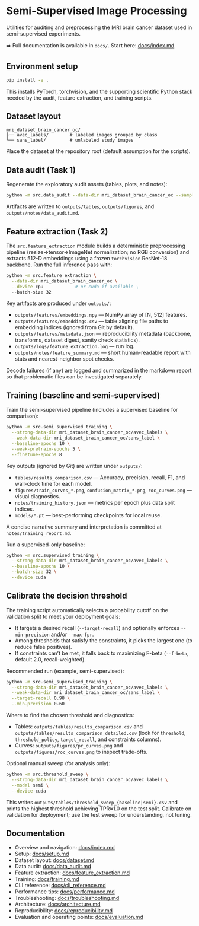 # Semi-Supervised Image Processing

Utilities for auditing and preprocessing the MRI brain cancer dataset used in
semi-supervised experiments.

➡️ Full documentation is available in `docs/`. Start here: [docs/index.md](docs/index.md)

## Environment setup

```bash
pip install -e .
```

This installs PyTorch, torchvision, and the supporting scientific Python stack
needed by the audit, feature extraction, and training scripts.

## Dataset layout

```
mri_dataset_brain_cancer_oc/
├── avec_labels/        # labeled images grouped by class
└── sans_label/         # unlabeled study images
```

Place the dataset at the repository root (default assumption for the scripts).

## Data audit (Task 1)

Regenerate the exploratory audit assets (tables, plots, and notes):

```bash
python -m src.data_audit --data-dir mri_dataset_brain_cancer_oc --sample-size 64
```

Artifacts are written to `outputs/tables`, `outputs/figures`, and
`outputs/notes/data_audit.md`.

## Feature extraction (Task 2)

The `src.feature_extraction` module builds a deterministic preprocessing
pipeline (resize→tensor→ImageNet normalization; no RGB conversion) and extracts
512-D embeddings using a frozen `torchvision` ResNet-18 backbone. Run the full
inference pass with:

```bash
python -m src.feature_extraction \
  --data-dir mri_dataset_brain_cancer_oc \
  --device cpu            # or cuda if available \
  --batch-size 32
```

Key artifacts are produced under `outputs/`:

- `outputs/features/embeddings.npy` — NumPy array of [N, 512] features.
- `outputs/features/embeddings.csv` — table aligning file paths to embedding
  indices (ignored from Git by default).
- `outputs/features/metadata.json` — reproducibility metadata (backbone,
  transforms, dataset digest, sanity check statistics).
- `outputs/logs/feature_extraction.log` — run log.
- `outputs/notes/feature_summary.md` — short human-readable report with stats
  and nearest-neighbor spot checks.

Decode failures (if any) are logged and summarized in the markdown report so
that problematic files can be investigated separately.

## Training (baseline and semi-supervised)

Train the semi-supervised pipeline (includes a supervised baseline for comparison):

```bash
python -m src.semi_supervised_training \
  --strong-data-dir mri_dataset_brain_cancer_oc/avec_labels \
  --weak-data-dir mri_dataset_brain_cancer_oc/sans_label \
  --baseline-epochs 10 \
  --weak-pretrain-epochs 5 \
  --finetune-epochs 8
```

Key outputs (ignored by Git) are written under `outputs/`:

- `tables/results_comparison.csv` — Accuracy, precision, recall, F1, and wall-clock time for each model.
- `figures/train_curves_*.png`, `confusion_matrix_*.png`, `roc_curves.png` — visual diagnostics.
- `notes/training_history.json` — metrics per epoch plus data split indices.
- `models/*.pt` — best-performing checkpoints for local reuse.

A concise narrative summary and interpretation is committed at
`notes/training_report.md`.

Run a supervised-only baseline:
```bash
python -m src.supervised_training \
  --strong-data-dir mri_dataset_brain_cancer_oc/avec_labels \
  --baseline-epochs 10 \
  --batch-size 32 \
  --device cuda
```

## Calibrate the decision threshold

The training script automatically selects a probability cutoff on the validation split to meet your deployment goals:

- It targets a desired recall (`--target-recall`) and optionally enforces `--min-precision` and/or `--max-fpr`.
- Among thresholds that satisfy the constraints, it picks the largest one (to reduce false positives).
- If constraints can’t be met, it falls back to maximizing F-beta (`--f-beta`, default 2.0, recall-weighted).

Recommended run (example, semi-supervised):

```bash
python -m src.semi_supervised_training \
  --strong-data-dir mri_dataset_brain_cancer_oc/avec_labels \
  --weak-data-dir mri_dataset_brain_cancer_oc/sans_label \
  --target-recall 0.98 \
  --min-precision 0.60
```

Where to find the chosen threshold and diagnostics:

- Tables: `outputs/tables/results_comparison.csv` and `outputs/tables/results_comparison_detailed.csv` (look for `threshold`, `threshold_policy`, `target_recall`, and constraints columns).
- Curves: `outputs/figures/pr_curves.png` and `outputs/figures/roc_curves.png` to inspect trade-offs.

Optional manual sweep (for analysis only):

```bash
python -m src.threshold_sweep \
  --strong-data-dir mri_dataset_brain_cancer_oc/avec_labels \
  --model semi \
  --device cuda
```

This writes `outputs/tables/threshold_sweep_{baseline|semi}.csv` and prints the highest threshold achieving TPR≈1.0 on the test split. Calibrate on validation for deployment; use the test sweep for understanding, not tuning.

## Documentation

- Overview and navigation: [docs/index.md](docs/README.md)
- Setup: [docs/setup.md](docs/setup.md)
- Dataset layout: [docs/dataset.md](docs/dataset.md)
- Data audit: [docs/data_audit.md](docs/data_audit.md)
- Feature extraction: [docs/feature_extraction.md](docs/feature_extraction.md)
- Training: [docs/training.md](docs/training.md)
- CLI reference: [docs/cli_reference.md](docs/cli_reference.md)
- Performance tips: [docs/performance.md](docs/performance.md)
- Troubleshooting: [docs/troubleshooting.md](docs/troubleshooting.md)
- Architecture: [docs/architecture.md](docs/architecture.md)
- Reproducibility: [docs/reproducibility.md](docs/reproducibility.md)
 - Evaluation and operating points: [docs/evaluation.md](docs/evaluation.md)
